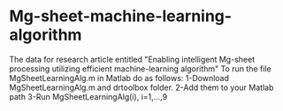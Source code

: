 # Mg-sheet-machine-learning-algorithm
The data for research article entitled "Enabling intelligent Mg-sheet processing utilizing efficient machine-learning algorithm"
To run the file MgSheetLearningAlg.m in Matlab do as follows:
	1-Download MgSheetLearningAlg.m and drtoolbox folder.
	2-Add them to your Matlab path
	3-Run MgSheetLearningAlg(i), i=1,...,9
